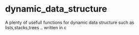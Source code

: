 # dynamic_data_structure
A plenty of usefull functions for dynamic data structure such as lists,stacks,trees .. written in c 
